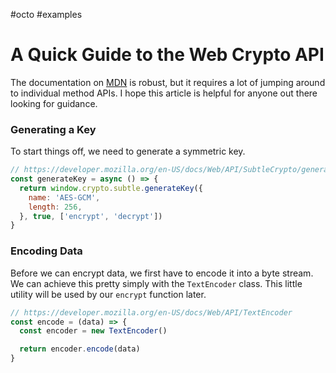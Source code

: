 #octo #examples

# A Quick Guide to the Web Crypto API

The documentation on [MDN](https://developer.mozilla.org/en-US/) is robust, but it requires a lot of jumping around to individual method APIs. I hope this article is helpful for anyone out there looking for guidance.

### Generating a Key

To start things off, we need to generate a symmetric key.

```js
// https://developer.mozilla.org/en-US/docs/Web/API/SubtleCrypto/generateKey
const generateKey = async () => {
  return window.crypto.subtle.generateKey({
    name: 'AES-GCM',
    length: 256,
  }, true, ['encrypt', 'decrypt'])
}
```

### Encoding Data

Before we can encrypt data, we first have to encode it into a byte stream. We can achieve this pretty simply with the `TextEncoder` class. This little utility will be used by our `encrypt` function later.

```js
// https://developer.mozilla.org/en-US/docs/Web/API/TextEncoder
const encode = (data) => {
  const encoder = new TextEncoder()

  return encoder.encode(data)
}
```
